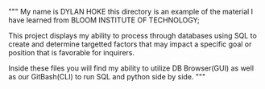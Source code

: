 """
My name is DYLAN HOKE this directory is an example of the material I have learned from BLOOM INSTITUTE OF TECHNOLOGY;

This project displays my ability to process through databases using SQL to create and determine targetted factors that may impact
a specific goal or position that is favorable for inquirers.

Inside these files you will find my ability to utilize DB Browser(GUI) as well as our GitBash(CLI) to run SQL and python side by
side.
"""
